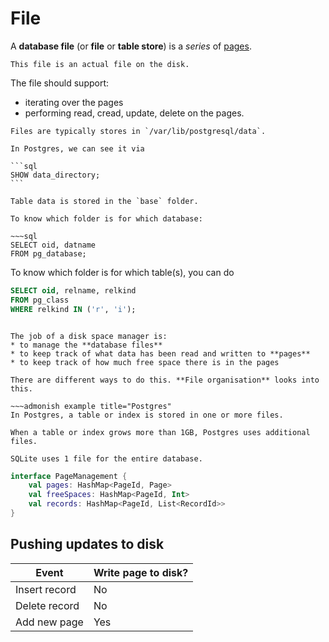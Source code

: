 # File

A **database file** (or **file** or **table store**) is a _series_ of [pages](page.md).

~~~admonish note
This file is an actual file on the disk.
~~~

The file should support:
* iterating over the pages
* performing read, cread, update, delete on the pages.

~~~admonish example
Files are typically stores in `/var/lib/postgresql/data`.

In Postgres, we can see it via

```sql
SHOW data_directory;
```

Table data is stored in the `base` folder.

To know which folder is for which database:

~~~sql
SELECT oid, datname
FROM pg_database;
~~~

To know which folder is for which table(s), you can do

```sql
SELECT oid, relname, relkind
FROM pg_class
WHERE relkind IN ('r', 'i');
```
~~~

The job of a disk space manager is:
* to manage the **database files**
* to keep track of what data has been read and written to **pages**
* to keep track of how much free space there is in the pages

There are different ways to do this. **File organisation** looks into this.

~~~admonish example title="Postgres"
In Postgres, a table or index is stored in one or more files.

When a table or index grows more than 1GB, Postgres uses additional files.
~~~

~~~admonish example title="SQLite"
SQLite uses 1 file for the entire database.
~~~

```kotlin
interface PageManagement {
    val pages: HashMap<PageId, Page>
    val freeSpaces: HashMap<PageId, Int>
    val records: HashMap<PageId, List<RecordId>>
}
```

## Pushing updates to disk

Event | Write page to disk?
-----|-----
Insert record | No
Delete record | No
Add new page | Yes
